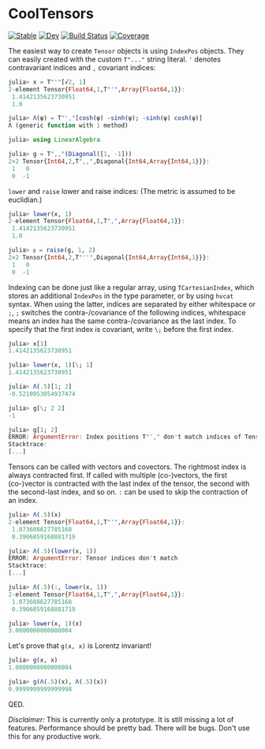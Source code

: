# CoolTensors

[![Stable](https://img.shields.io/badge/docs-stable-blue.svg)](https://simeonschaub.github.io/CoolTensors.jl/stable)
[![Dev](https://img.shields.io/badge/docs-dev-blue.svg)](https://simeonschaub.github.io/CoolTensors.jl/dev)
[![Build Status](https://github.com/simeonschaub/CoolTensors.jl/workflows/CI/badge.svg)](https://github.com/simeonschaub/CoolTensors.jl/actions)
[![Coverage](https://codecov.io/gh/simeonschaub/CoolTensors.jl/branch/master/graph/badge.svg)](https://codecov.io/gh/simeonschaub/CoolTensors.jl)

The easiest way to create `Tensor` objects is using `IndexPos` objects. They can easily created with the custom `T"..."` string literal. `'` denotes contravariant indices and `,` covariant indices:

```julia
julia> x = T"'"[√2, 1]
2-element Tensor{Float64,1,T"'",Array{Float64,1}}:
 1.4142135623730951
 1.0

julia> Λ(ψ) = T"',"[cosh(ψ) -sinh(ψ); -sinh(ψ) cosh(ψ)]
Λ (generic function with 1 method)

julia> using LinearAlgebra

julia> g = T",,"(Diagonal([1, -1]))
2×2 Tensor{Int64,2,T",,",Diagonal{Int64,Array{Int64,1}}}:
 1   0
 0  -1
```

`lower` and `raise` lower and raise indices: (The metric is assumed to be euclidian.)

```julia
julia> lower(x, 1)
2-element Tensor{Float64,1,T",",Array{Float64,1}}:
 1.4142135623730951
 1.0

julia> 𝔤 = raise(g, 1, 2)
2×2 Tensor{Int64,2,T"''",Diagonal{Int64,Array{Int64,1}}}:
 1   0
 0  -1
```

Indexing can be done just like a regular array, using `TCartesianIndex`, which stores an additional `IndexPos` in the type parameter, or by using `hvcat` syntax. When using the latter, indices are separated by either whitespace or `;`, `;` switches the contra-/covariance of the following indices, whitespace means an index has the same contra-/covariance as the last index. To specify that the first index is covariant, write `\;` before the first index.

```julia
julia> x[1]
1.4142135623730951

julia> lower(x, 1)[\; 1]
1.4142135623730951

julia> Λ(.5)[1; 2]
-0.5210953054937474

julia> g[\; 2 2]
-1

julia> g[1; 2]
ERROR: ArgumentError: Index positions T"'," don't match indices of Tensor T",,"
Stacktrace:
[...]
```

Tensors can be called with vectors and covectors. The rightmost index is always contracted first. If called with multiple (co-)vectors, the first (co-)vector is contracted with the last index of the tensor, the second with the second-last index, and so on. `:` can be used to skip the contraction of an index.

```julia
julia> Λ(.5)(x)
2-element Tensor{Float64,1,T"'",Array{Float64,1}}:
 1.073608627785168
 0.3906859168881719

julia> Λ(.5)(lower(x, 1))
ERROR: ArgumentError: Tensor indices don't match
Stacktrace:
[...]

julia> Λ(.5)(:, lower(x, 1))
2-element Tensor{Float64,1,T",",Array{Float64,1}}:
 1.073608627785168
 0.3906859168881719

julia> lower(x, 1)(x)
3.0000000000000004
```

Let's prove that `g(x, x)` is Lorentz invariant!

```julia
julia> g(x, x)
1.0000000000000004

julia> g(Λ(.5)(x), Λ(.5)(x))
0.9999999999999998
```

QED.

*Disclaimer:* This is currently only a prototype. It is still missing a lot of features. Performance should be pretty bad. There will be bugs. Don't use this for any productive work.
